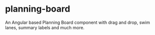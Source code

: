 # planning-board
An Angular based Planning Board component with drag and drop, swim lanes, summary labels and much more.
